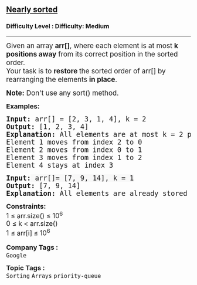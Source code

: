 <h2><a href="https://www.geeksforgeeks.org/problems/nearly-sorted-1587115620/1?timeMachineDate=2025-10-22">Nearly sorted</a></h2><h3>Difficulty Level : Difficulty: Medium</h3><hr><div class="problems_problem_content__Xm_eO"><p><span style="font-size: 14pt;">Given an array <strong>arr[]</strong>, where each element is at most <strong data-start="202" data-end="222">k positions away</strong> from its correct position in the sorted order.<br>Your task is to <strong data-start="275" data-end="316">restore </strong>the sorted order of arr[] by rearranging the elements <strong data-start="345" data-end="357">in place</strong>.</span></p>
<p><span style="font-size: 18.6667px;"><strong>Note:</strong> Don't use any sort() method.</span></p>
<p><span style="font-size: 18px;"><strong>Examples:</strong></span></p>
<pre><span style="font-size: 14pt;"><strong>Input:</strong> arr[] = [2, 3, 1, 4], k = 2
<strong>Output: </strong>[1, 2, 3, 4]<strong>
Explanation: </strong>All elements are at most k = 2 positions away from their correct positions.</span><br><span style="font-size: 14pt;">Element 1 moves from index 2 to 0</span><br><span style="font-size: 14pt;">Element 2 moves from index 0 to 1</span><br><span style="font-size: 14pt;">Element 3 moves from index 1 to 2</span><br><span style="font-size: 14pt;">Element 4 stays at index 3</span></pre>
<pre><span style="font-size: 14pt; font-family: 'andale mono', monospace;"><strong>Input:</strong><span style="color: #1d1c1d; font-variant-ligatures: common-ligatures; white-space: normal; background-color: #f8f8f8;"> arr[]= [7, 9, 14], k = 1</span>
<strong>Output: </strong>[7, 9, 14]<br><strong>Explanation: </strong>All elements are already stored in the sorted order.</span></pre>
<p><span style="font-size: 18px;"><strong>Constraints:</strong><br>1 ≤ arr.size() ≤ 10<sup>6</sup><br>0 ≤ k &lt; arr.size()<br>1 ≤ arr[i]<sub>&nbsp;</sub>≤ 10<sup>6</sup></span></p></div><p><span style=font-size:18px><strong>Company Tags : </strong><br><code>Google</code>&nbsp;<br><p><span style=font-size:18px><strong>Topic Tags : </strong><br><code>Sorting</code>&nbsp;<code>Arrays</code>&nbsp;<code>priority-queue</code>&nbsp;